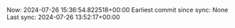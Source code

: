 Now: 2024-07-26 15:36:54.822518+00:00 Earliest commit since sync: None Last sync: 2024-07-26 13:52:17+00:00
